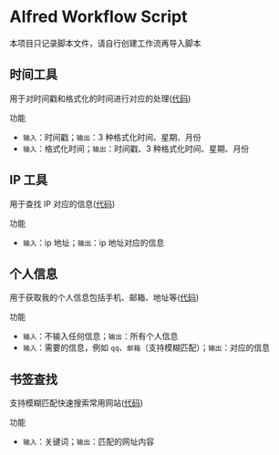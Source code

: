 # Alfred Workflow Script
本项目只记录脚本文件，请自行创建工作流再导入脚本
## 时间工具
用于对时间戳和格式化的时间进行对应的处理([代码](tools/time_tools.py))

功能
- `输入`：时间戳；`输出`：3 种格式化时间、星期、月份
- `输入`：格式化时间；`输出`：时间戳、3 种格式化时间、星期、月份
## IP 工具
用于查找 IP 对应的信息([代码](tools/ip_tools.py))

功能
- `输入`：ip 地址；`输出`：ip 地址对应的信息
## 个人信息
用于获取我的个人信息包括手机、邮箱、地址等([代码](info/my_info.py))

功能
- `输入`：不输入任何信息；`输出`：所有个人信息
- `输入`：需要的信息，例如 `qq`、`邮箱`（支持模糊匹配）；`输出`：对应的信息
## 书签查找
支持模糊匹配快速搜索常用网站([代码](info/my_bookmarks.py))

功能
- `输入`：关键词；`输出`：匹配的网址内容

